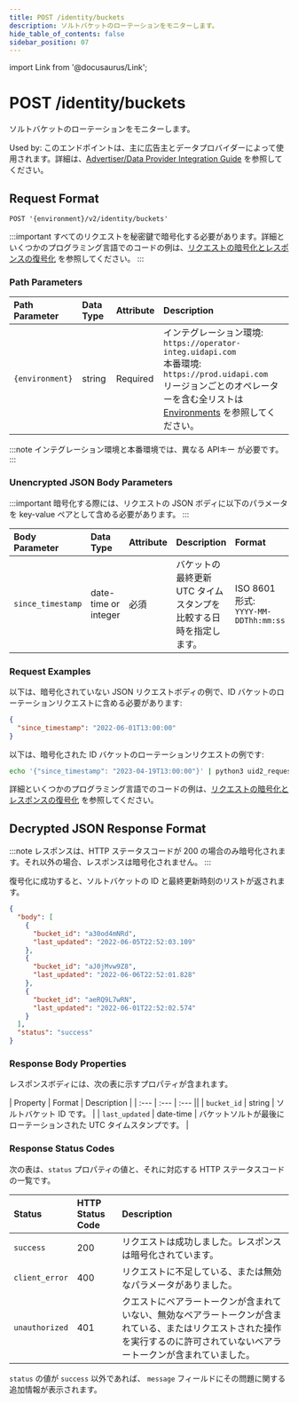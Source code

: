 ```yaml
---
title: POST /identity/buckets
description: ソルトバケットのローテーションをモニターします。
hide_table_of_contents: false
sidebar_position: 07
---
```


import Link from '@docusaurus/Link';

# POST /identity/buckets

ソルトバケットのローテーションをモニターします。

Used by: このエンドポイントは、主に広告主とデータプロバイダーによって使用されます。詳細は、[Advertiser/Data Provider Integration Guide](../guides/advertiser-dataprovider-guide.md) を参照してください。

## Request Format

`POST '{environment}/v2/identity/buckets'`

:::important
すべてのリクエストを秘密鍵で暗号化する必要があります。詳細といくつかのプログラミング言語でのコードの例は、[リクエストの暗号化とレスポンスの復号化](../getting-started/gs-encryption-decryption.md) を参照してください。
:::

### Path Parameters

| Path Parameter | Data Type | Attribute | Description |
| :--- | :--- | :--- | :--- |
| `{environment}` | string | Required  | インテグレーション環境: `https://operator-integ.uidapi.com`<br/>本番環境: `https://prod.uidapi.com`<br/>リージョンごとのオペレーターを含む全リストは [Environments](../getting-started/gs-environments.md) を参照してください。 |

:::note
インテグレーション環境と本番環境では、異なる <Link href="../ref-info/glossary-uid#gl-api-key">APIキー</Link> が必要です。
:::

### Unencrypted JSON Body Parameters

:::important
暗号化する際には、リクエストの JSON ボディに以下のパラメータを key-value ペアとして含める必要があります。
:::

| Body Parameter | Data Type | Attribute | Description | Format |
| :--- | :--- | :--- | :--- | :--- |
| `since_timestamp` | date-time or integer | 必須      | バケットの最終更新 UTC タイムスタンプを比較する日時を指定します。 | ISO 8601 形式:<br/>`YYYY-MM-DDThh:mm:ss` |

### Request Examples

以下は、暗号化されていない JSON リクエストボディの例で、ID バケットのローテーションリクエストに含める必要があります:

```json
{
  "since_timestamp": "2022-06-01T13:00:00"
}
```
以下は、暗号化された ID バケットのローテーションリクエストの例です:

```sh
echo '{"since_timestamp": "2023-04-19T13:00:00"}' | python3 uid2_request.py https://prod.uidapi.com/v2/identity/buckets [Your-Client-API-Key] [Your-Client-Secret]
```

詳細といくつかのプログラミング言語でのコードの例は、[リクエストの暗号化とレスポンスの復号化](../getting-started/gs-encryption-decryption.md) を参照してください。

## Decrypted JSON Response Format

:::note
レスポンスは、HTTP ステータスコードが 200 の場合のみ暗号化されます。それ以外の場合、レスポンスは暗号化されません。
:::

復号化に成功すると、ソルトバケットの ID と最終更新時刻のリストが返されます。

```json
{
  "body": [
    {
      "bucket_id": "a30od4mNRd",
      "last_updated": "2022-06-05T22:52:03.109"
    },
    {
      "bucket_id": "aJ0jMvw9Z8",
      "last_updated": "2022-06-06T22:52:01.828"
    },
    {
      "bucket_id": "aeRQ9L7wRN",
      "last_updated": "2022-06-01T22:52:02.574"
    }
  ],
  "status": "success"
}
```
### Response Body Properties

レスポンスボディには、次の表に示すプロパティが含まれます。

| Property | Format | Description |
| :--- | :--- | :--- ||
| `bucket_id` | string | ソルトバケット ID です。 |
| `last_updated` | date-time | バケットソルトが最後にローテーションされた UTC タイムスタンプです。 |

### Response Status Codes

次の表は、`status` プロパティの値と、それに対応する HTTP ステータスコードの一覧です。

| Status | HTTP Status Code | Description |
| :--- | :--- | :--- |
| `success` | 200 | リクエストは成功しました。レスポンスは暗号化されています。 |
| `client_error` | 400 | リクエストに不足している、または無効なパラメータがありました。|
| `unauthorized` | 401 | クエストにベアラートークンが含まれていない、無効なベアラートークンが含まれている、またはリクエストされた操作を実行するのに許可されていないベアラートークンが含まれていました。 |

`status` の値が `success` 以外であれば、 `message` フィールドにその問題に関する追加情報が表示されます。

